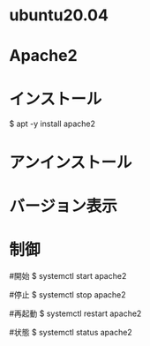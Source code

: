 # ubuntu20.04
# Apache2

# インストール
$ apt -y install apache2

# アンインストール

# バージョン表示

#
# 制御

#開始
$ systemctl start apache2

#停止
$ systemctl stop apache2

#再起動
$ systemctl restart apache2

#状態
$ systemctl status apache2